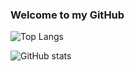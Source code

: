 ### Welcome to my GitHub

<!--
**CenzOh/CenzOh** is a ✨ _special_ ✨ repository because its `README.md` (this file) appears on your GitHub profile.

Here are some ideas to get you started:

- 🔭 I’m currently working on ...
- 🌱 I’m currently learning ...
- 👯 I’m looking to collaborate on ...
- 🤔 I’m looking for help with ...
- 💬 Ask me about ...
- 📫 How to reach me: ...
- 😄 Pronouns: ...
- ⚡ Fun fact: ...
-->

![Top Langs](https://github-readme-stats-eight-theta.vercel.app/api/top-langs/?username=CenzOh&layout=compact&theme=darcula)

![GitHub stats](https://github-readme-stats-eight-theta.vercel.app/api?username=CenzOh&show_icons=true&theme=darcula)

